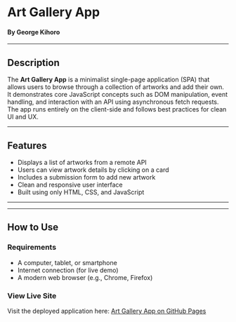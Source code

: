 # Art Gallery App

#### By **George Kihoro**

---

## Description

The **Art Gallery App** is a minimalist single-page application (SPA) that allows users to browse through a collection of artworks and add their own. It demonstrates core JavaScript concepts such as DOM manipulation, event handling, and interaction with an API using asynchronous fetch requests. The app runs entirely on the client-side and follows best practices for clean UI and UX.

---

## Features

- Displays a list of artworks from a remote API
- Users can view artwork details by clicking on a card
- Includes a submission form to add new artwork
- Clean and responsive user interface
- Built using only HTML, CSS, and JavaScript

---

---

## How to Use

### Requirements

- A computer, tablet, or smartphone
- Internet connection (for live demo)
- A modern web browser (e.g., Chrome, Firefox)

### View Live Site

Visit the deployed application here: [Art Gallery App on GitHub Pages](https://george-alt5.github.io/Art-Gallery-App/)  